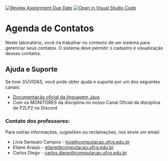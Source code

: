 [![Review Assignment Due Date](https://classroom.github.com/assets/deadline-readme-button-24ddc0f5d75046c5622901739e7c5dd533143b0c8e959d652212380cedb1ea36.svg)](https://classroom.github.com/a/VoW9LA3Z)
[![Open in Visual Studio Code](https://classroom.github.com/assets/open-in-vscode-718a45dd9cf7e7f842a935f5ebbe5719a5e09af4491e668f4dbf3b35d5cca122.svg)](https://classroom.github.com/online_ide?assignment_repo_id=11833798&assignment_repo_type=AssignmentRepo)
# Agenda de Contatos

Neste laboratório, você irá trabalhar no contexto de um sistema para gerenciar seus contatos. O sistema deve permitir o cadastro e visualização desses contatos.

## Ajuda e Suporte

Se tiver DÚVIDAS, você pode obter ajuda e suporte por um dos seguintes canais:

* [Documentação oficial da linguagem Java](https://docs.oracle.com/javase/tutorial/)
* Com os MONITORES da disciplina no nosso Canal Oficial da disciplina de P2LP2 no Discord

### Contato dos professores:

Para outras informações, sugestões ou reclamações, nos envie um email:

* Lívia Sampaio Campos - [livia@computacao.ufcg.edu.br](mailto:livia@computacao.ufcg.edu.br)
* Eliane Araújo - [eliane@computacao.ufcg.edu.br](mailto:eliane@computacao.ufcg.edu.br)
* Carlos Diego - [carlos.diego@computacao.ufcg.edu.br](mailto:carlos.diego@computacao.ufcg.edu.br)
